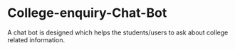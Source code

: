 # College-enquiry-Chat-Bot
A chat bot is designed which helps the students/users to ask about college related information.
